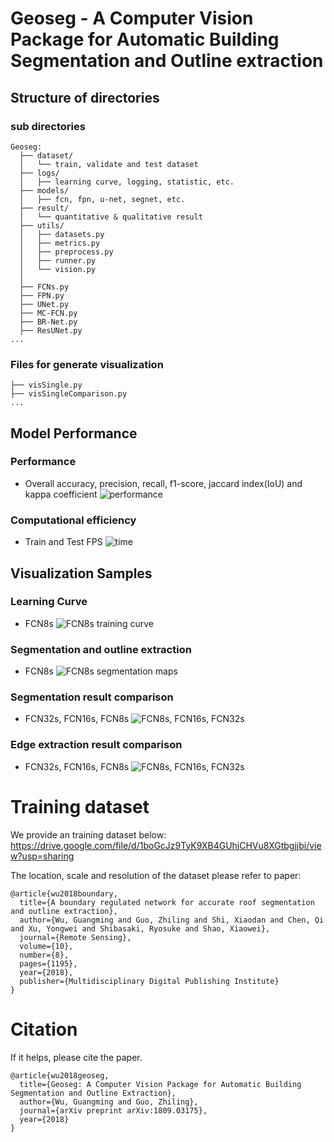 # Geoseg - A Computer Vision Package for Automatic Building Segmentation and Outline extraction

## Structure of directories
### sub directories
```
Geoseg:
  ├── dataset/
  │   └── train, validate and test dataset
  ├── logs/
  │   ├── learning curve, logging, statistic, etc.
  ├── models/
  │   ├── fcn, fpn, u-net, segnet, etc.
  ├── result/
  │   └── quantitative & qualitative result
  ├── utils/
  │   ├── datasets.py
  │   ├── metrics.py
  │   ├── preprocess.py
  │   ├── runner.py
  │   └── vision.py
  │  
  ├── FCNs.py
  ├── FPN.py
  ├── UNet.py
  ├── MC-FCN.py
  ├── BR-Net.py
  ├── ResUNet.py
...
```
### Files for generate visualization
```
├── visSingle.py
├── visSingleComparison.py
...
```

## Model Performance

### Performance
* Overall accuracy, precision, recall, f1-score, jaccard index(IoU) and kappa coefficient
![performance](./result/excel/performance.png)

### Computational efficiency
* Train and Test FPS
![time](./result/excel/computational-efficiency.png)

## Visualization Samples

### Learning Curve
* FCN8s
![FCN8s training curve](./logs/curve/FCN8s_iter_5000.png)

### Segmentation and outline extraction
* FCN8s
![FCN8s segmentation maps](./result/single/FCN8s_canny_segmap_edge_1.png)

### Segmentation result comparison
* FCN32s, FCN16s, FCN8s
![FCN8s, FCN16s, FCN32s](./result/single-comparison/segmap_FCN32s_FCN16s_FCN8s_1.png)

### Edge extraction result comparison
* FCN32s, FCN16s, FCN8s
![FCN8s, FCN16s, FCN32s](./result/single-comparison/edge_FCN32s_FCN16s_FCN8s_1.png)

# Training dataset
We provide an training dataset below:
https://drive.google.com/file/d/1boGcJz9TyK9XB4GUhjCHVu8XGtbgjjbi/view?usp=sharing

The location, scale and resolution of the dataset please refer to paper:
```
@article{wu2018boundary,
  title={A boundary regulated network for accurate roof segmentation and outline extraction},
  author={Wu, Guangming and Guo, Zhiling and Shi, Xiaodan and Chen, Qi and Xu, Yongwei and Shibasaki, Ryosuke and Shao, Xiaowei},
  journal={Remote Sensing},
  volume={10},
  number={8},
  pages={1195},
  year={2018},
  publisher={Multidisciplinary Digital Publishing Institute}
}
```
# Citation
If it helps, please cite the paper.
```
@article{wu2018geoseg,
  title={Geoseg: A Computer Vision Package for Automatic Building Segmentation and Outline Extraction},
  author={Wu, Guangming and Guo, Zhiling},
  journal={arXiv preprint arXiv:1809.03175},
  year={2018}
}
```
